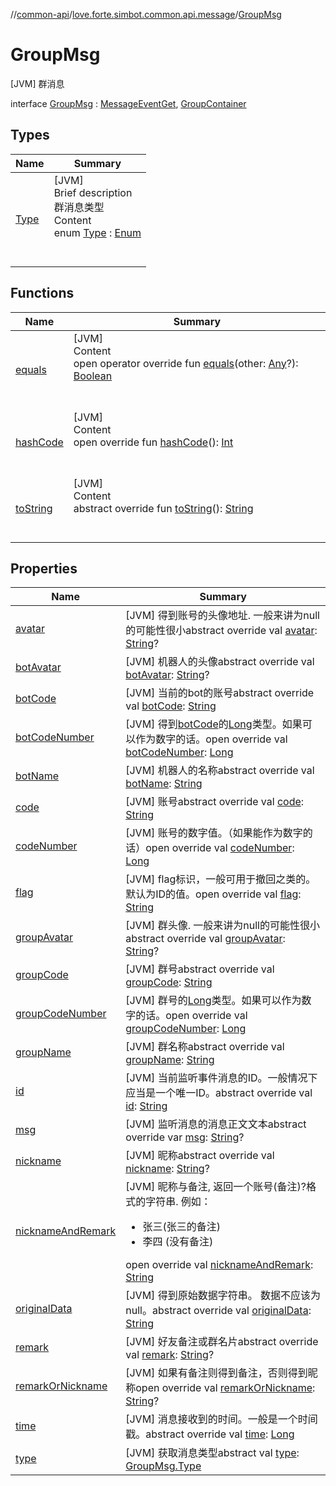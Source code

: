//[common-api](../../index.md)/[love.forte.simbot.common.api.message](../index.md)/[GroupMsg](index.md)



# GroupMsg  
 [JVM] 群消息  
  
interface [GroupMsg](index.md) : [MessageEventGet](../-message-event-get/index.md), [GroupContainer](../../love.forte.simbot.common.api.message.containers/-group-container/index.md)   


## Types  
  
|  Name|  Summary| 
|---|---|
| [Type](-type/index.md)| [JVM]  <br>Brief description  <br>群消息类型  <br>Content  <br>enum [Type](-type/index.md) : [Enum](https://kotlinlang.org/api/latest/jvm/stdlib/kotlin/-enum/index.html)  <br><br><br>


## Functions  
  
|  Name|  Summary| 
|---|---|
| [equals](https://kotlinlang.org/api/latest/jvm/stdlib/kotlin/-any/equals.html)| [JVM]  <br>Content  <br>open operator override fun [equals](https://kotlinlang.org/api/latest/jvm/stdlib/kotlin/-any/equals.html)(other: [Any](https://kotlinlang.org/api/latest/jvm/stdlib/kotlin/-any/index.html)?): [Boolean](https://kotlinlang.org/api/latest/jvm/stdlib/kotlin/-boolean/index.html)  <br><br><br>
| [hashCode](https://kotlinlang.org/api/latest/jvm/stdlib/kotlin/-any/hash-code.html)| [JVM]  <br>Content  <br>open override fun [hashCode](https://kotlinlang.org/api/latest/jvm/stdlib/kotlin/-any/hash-code.html)(): [Int](https://kotlinlang.org/api/latest/jvm/stdlib/kotlin/-int/index.html)  <br><br><br>
| [toString](../-msg-get/to-string.md)| [JVM]  <br>Content  <br>abstract override fun [toString](../-msg-get/to-string.md)(): [String](https://kotlinlang.org/api/latest/jvm/stdlib/kotlin/-string/index.html)  <br><br><br>


## Properties  
  
|  Name|  Summary| 
|---|---|
| [avatar](index.md#love.forte.simbot.common.api.message/GroupMsg/avatar/#/PointingToDeclaration/)|  [JVM] 得到账号的头像地址. 一般来讲为null的可能性很小abstract override val [avatar](index.md#love.forte.simbot.common.api.message/GroupMsg/avatar/#/PointingToDeclaration/): [String](https://kotlinlang.org/api/latest/jvm/stdlib/kotlin/-string/index.html)?   <br>
| [botAvatar](index.md#love.forte.simbot.common.api.message/GroupMsg/botAvatar/#/PointingToDeclaration/)|  [JVM] 机器人的头像abstract override val [botAvatar](index.md#love.forte.simbot.common.api.message/GroupMsg/botAvatar/#/PointingToDeclaration/): [String](https://kotlinlang.org/api/latest/jvm/stdlib/kotlin/-string/index.html)?   <br>
| [botCode](index.md#love.forte.simbot.common.api.message/GroupMsg/botCode/#/PointingToDeclaration/)|  [JVM] 当前的bot的账号abstract override val [botCode](index.md#love.forte.simbot.common.api.message/GroupMsg/botCode/#/PointingToDeclaration/): [String](https://kotlinlang.org/api/latest/jvm/stdlib/kotlin/-string/index.html)   <br>
| [botCodeNumber](index.md#love.forte.simbot.common.api.message/GroupMsg/botCodeNumber/#/PointingToDeclaration/)|  [JVM] 得到[botCode](index.md#love.forte.simbot.common.api.message/GroupMsg/botCode/#/PointingToDeclaration/)的[Long](https://kotlinlang.org/api/latest/jvm/stdlib/kotlin/-long/index.html)类型。如果可以作为数字的话。open override val [botCodeNumber](index.md#love.forte.simbot.common.api.message/GroupMsg/botCodeNumber/#/PointingToDeclaration/): [Long](https://kotlinlang.org/api/latest/jvm/stdlib/kotlin/-long/index.html)   <br>
| [botName](index.md#love.forte.simbot.common.api.message/GroupMsg/botName/#/PointingToDeclaration/)|  [JVM] 机器人的名称abstract override val [botName](index.md#love.forte.simbot.common.api.message/GroupMsg/botName/#/PointingToDeclaration/): [String](https://kotlinlang.org/api/latest/jvm/stdlib/kotlin/-string/index.html)   <br>
| [code](index.md#love.forte.simbot.common.api.message/GroupMsg/code/#/PointingToDeclaration/)|  [JVM] 账号abstract override val [code](index.md#love.forte.simbot.common.api.message/GroupMsg/code/#/PointingToDeclaration/): [String](https://kotlinlang.org/api/latest/jvm/stdlib/kotlin/-string/index.html)   <br>
| [codeNumber](index.md#love.forte.simbot.common.api.message/GroupMsg/codeNumber/#/PointingToDeclaration/)|  [JVM] 账号的数字值。（如果能作为数字的话）open override val [codeNumber](index.md#love.forte.simbot.common.api.message/GroupMsg/codeNumber/#/PointingToDeclaration/): [Long](https://kotlinlang.org/api/latest/jvm/stdlib/kotlin/-long/index.html)   <br>
| [flag](index.md#love.forte.simbot.common.api.message/GroupMsg/flag/#/PointingToDeclaration/)|  [JVM] flag标识，一般可用于撤回之类的。默认为ID的值。open override val [flag](index.md#love.forte.simbot.common.api.message/GroupMsg/flag/#/PointingToDeclaration/): [String](https://kotlinlang.org/api/latest/jvm/stdlib/kotlin/-string/index.html)   <br>
| [groupAvatar](index.md#love.forte.simbot.common.api.message/GroupMsg/groupAvatar/#/PointingToDeclaration/)|  [JVM] 群头像. 一般来讲为null的可能性很小abstract override val [groupAvatar](index.md#love.forte.simbot.common.api.message/GroupMsg/groupAvatar/#/PointingToDeclaration/): [String](https://kotlinlang.org/api/latest/jvm/stdlib/kotlin/-string/index.html)?   <br>
| [groupCode](index.md#love.forte.simbot.common.api.message/GroupMsg/groupCode/#/PointingToDeclaration/)|  [JVM] 群号abstract override val [groupCode](index.md#love.forte.simbot.common.api.message/GroupMsg/groupCode/#/PointingToDeclaration/): [String](https://kotlinlang.org/api/latest/jvm/stdlib/kotlin/-string/index.html)   <br>
| [groupCodeNumber](index.md#love.forte.simbot.common.api.message/GroupMsg/groupCodeNumber/#/PointingToDeclaration/)|  [JVM] 群号的[Long](https://kotlinlang.org/api/latest/jvm/stdlib/kotlin/-long/index.html)类型。如果可以作为数字的话。open override val [groupCodeNumber](index.md#love.forte.simbot.common.api.message/GroupMsg/groupCodeNumber/#/PointingToDeclaration/): [Long](https://kotlinlang.org/api/latest/jvm/stdlib/kotlin/-long/index.html)   <br>
| [groupName](index.md#love.forte.simbot.common.api.message/GroupMsg/groupName/#/PointingToDeclaration/)|  [JVM] 群名称abstract override val [groupName](index.md#love.forte.simbot.common.api.message/GroupMsg/groupName/#/PointingToDeclaration/): [String](https://kotlinlang.org/api/latest/jvm/stdlib/kotlin/-string/index.html)   <br>
| [id](index.md#love.forte.simbot.common.api.message/GroupMsg/id/#/PointingToDeclaration/)|  [JVM] 当前监听事件消息的ID。一般情况下应当是一个唯一ID。abstract override val [id](index.md#love.forte.simbot.common.api.message/GroupMsg/id/#/PointingToDeclaration/): [String](https://kotlinlang.org/api/latest/jvm/stdlib/kotlin/-string/index.html)   <br>
| [msg](index.md#love.forte.simbot.common.api.message/GroupMsg/msg/#/PointingToDeclaration/)|  [JVM] 监听消息的消息正文文本abstract override var [msg](index.md#love.forte.simbot.common.api.message/GroupMsg/msg/#/PointingToDeclaration/): [String](https://kotlinlang.org/api/latest/jvm/stdlib/kotlin/-string/index.html)?   <br>
| [nickname](index.md#love.forte.simbot.common.api.message/GroupMsg/nickname/#/PointingToDeclaration/)|  [JVM] 昵称abstract override val [nickname](index.md#love.forte.simbot.common.api.message/GroupMsg/nickname/#/PointingToDeclaration/): [String](https://kotlinlang.org/api/latest/jvm/stdlib/kotlin/-string/index.html)?   <br>
| [nicknameAndRemark](index.md#love.forte.simbot.common.api.message/GroupMsg/nicknameAndRemark/#/PointingToDeclaration/)|  [JVM] 昵称与备注, 返回一个账号(备注)?格式的字符串. 例如：<ul><li>张三(张三的备注)</li><li>李四 (没有备注)</li></ul>open override val [nicknameAndRemark](index.md#love.forte.simbot.common.api.message/GroupMsg/nicknameAndRemark/#/PointingToDeclaration/): [String](https://kotlinlang.org/api/latest/jvm/stdlib/kotlin/-string/index.html)   <br>
| [originalData](index.md#love.forte.simbot.common.api.message/GroupMsg/originalData/#/PointingToDeclaration/)|  [JVM] 得到原始数据字符串。 数据不应该为null。abstract override val [originalData](index.md#love.forte.simbot.common.api.message/GroupMsg/originalData/#/PointingToDeclaration/): [String](https://kotlinlang.org/api/latest/jvm/stdlib/kotlin/-string/index.html)   <br>
| [remark](index.md#love.forte.simbot.common.api.message/GroupMsg/remark/#/PointingToDeclaration/)|  [JVM] 好友备注或群名片abstract override val [remark](index.md#love.forte.simbot.common.api.message/GroupMsg/remark/#/PointingToDeclaration/): [String](https://kotlinlang.org/api/latest/jvm/stdlib/kotlin/-string/index.html)?   <br>
| [remarkOrNickname](index.md#love.forte.simbot.common.api.message/GroupMsg/remarkOrNickname/#/PointingToDeclaration/)|  [JVM] 如果有备注则得到备注，否则得到昵称open override val [remarkOrNickname](index.md#love.forte.simbot.common.api.message/GroupMsg/remarkOrNickname/#/PointingToDeclaration/): [String](https://kotlinlang.org/api/latest/jvm/stdlib/kotlin/-string/index.html)?   <br>
| [time](index.md#love.forte.simbot.common.api.message/GroupMsg/time/#/PointingToDeclaration/)|  [JVM] 消息接收到的时间。一般是一个时间戳。abstract override val [time](index.md#love.forte.simbot.common.api.message/GroupMsg/time/#/PointingToDeclaration/): [Long](https://kotlinlang.org/api/latest/jvm/stdlib/kotlin/-long/index.html)   <br>
| [type](index.md#love.forte.simbot.common.api.message/GroupMsg/type/#/PointingToDeclaration/)|  [JVM] 获取消息类型abstract val [type](index.md#love.forte.simbot.common.api.message/GroupMsg/type/#/PointingToDeclaration/): [GroupMsg.Type](-type/index.md)   <br>

